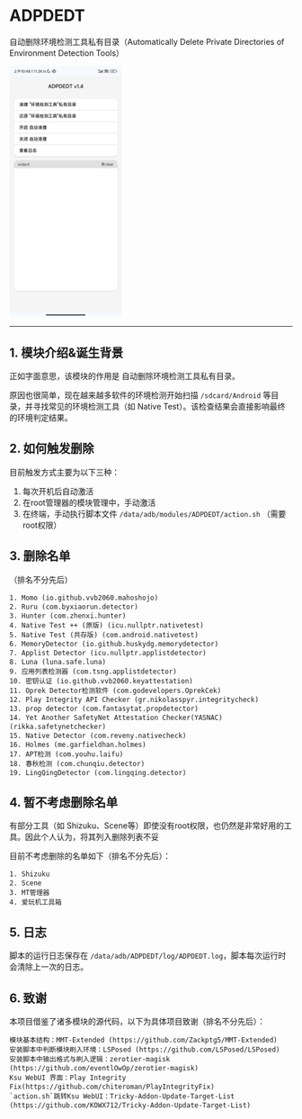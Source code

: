 # ADPDEDT

自动删除环境检测工具私有目录（Automatically Delete Private Directories of Environment Detection Tools）

<img src="./Image/Screen_capture_1.jpg" alt="Screen_capture_1" width="200" />

------



## 1. 模块介绍&诞生背景

正如字面意思，该模块的作用是 自动删除环境检测工具私有目录。

原因也很简单，现在越来越多软件的环境检测开始扫描 `/sdcard/Android` 等目录，并寻找常见的环境检测工具（如 Native Test）。该检查结果会直接影响最终的环境判定结果。



## 2. 如何触发删除

目前触发方式主要为以下三种：

1. 每次开机后自动激活
2. 在root管理器的模块管理中，手动激活
3. 在终端，手动执行脚本文件 `/data/adb/modules/ADPDEDT/action.sh` （需要root权限）



## 3. 删除名单

（排名不分先后）

    1. Momo (io.github.vvb2060.mahoshojo)
    2. Ruru (com.byxiaorun.detector)
    3. Hunter (com.zhenxi.hunter)
    4. Native Test ++ (原版) (icu.nullptr.nativetest)
    5. Native Test (共存版) (com.android.nativetest)
    6. MemoryDetector (io.github.huskydg.memorydetector)
    7. Applist Detector (icu.nullptr.applistdetector)
    8. Luna (luna.safe.luna)
    9. 应用列表检测器 (com.tsng.applistdetector)
    10. 密钥认证 (io.github.vvb2060.keyattestation)
    11. Oprek Detector检测软件 (com.godevelopers.OprekCek)
    12. Play Integrity API Checker (gr.nikolasspyr.integritycheck)
    13. prop detector (com.fantasytat.propdetector)
    14. Yet Another SafetyNet Attestation Checker(YASNAC) (rikka.safetynetchecker)
    15. Native Detector (com.reveny.nativecheck)
    16. Holmes (me.garfieldhan.holmes)
    17. APT检测 (com.youhu.laifu)
    18. 春秋检测 (com.chunqiu.detector)
    19. LingQingDetector (com.lingqing.detector)



## 4. 暂不考虑删除名单

有部分工具（如 Shizuku、Scene等）即使没有root权限，也仍然是非常好用的工具。因此个人认为，将其列入删除列表不妥

目前不考虑删除的名单如下（排名不分先后）：

    1. Shizuku
    2. Scene
    3. MT管理器
    4. 爱玩机工具箱



## 5. 日志

脚本的运行日志保存在 `/data/adb/ADPDEDT/log/ADPDEDT.log`，脚本每次运行时会清除上一次的日志。



## 6. 致谢
本项目借鉴了诸多模块的源代码，以下为具体项目致谢（排名不分先后）：

    模块基本结构：MMT-Extended (https://github.com/Zackptg5/MMT-Extended)
    安装脚本中判断模块刷入环境：LSPosed (https://github.com/LSPosed/LSPosed)
    安装脚本中输出格式与刷入逻辑：zerotier-magisk (https://github.com/eventlOwOp/zerotier-magisk)
    Ksu WebUI 界面：Play Integrity Fix(https://github.com/chiteroman/PlayIntegrityFix)
    `action.sh`跳转Ksu WebUI：Tricky-Addon-Update-Target-List (https://github.com/KOWX712/Tricky-Addon-Update-Target-List)
 